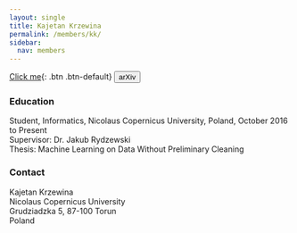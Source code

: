 ```yaml
---
layout: single
title: Kajetan Krzewina
permalink: /members/kk/
sidebar:
  nav: members
---
```


[Click me](http://www.google.com){: .btn .btn-default}
<button name="button" class="btn btn-default" onclick="http://google.com">arXiv</button>

### Education

Student, Informatics, Nicolaus Copernicus University, Poland, October 2016 to Present  
Supervisor: Dr. Jakub Rydzewski  
Thesis: Machine Learning on Data Without Preliminary Cleaning  

### Contact

Kajetan Krzewina  
Nicolaus Copernicus University  
Grudziadzka 5, 87-100 Torun  
Poland  
